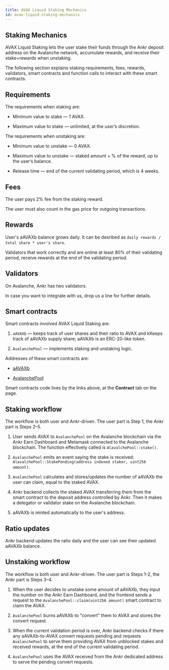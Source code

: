 ```yaml
---
title: AVAX Liquid Staking Mechanics
id: avax-liquid-staking-mechanics
---
```


## Staking Mechanics

AVAX Liquid Staking lets the user stake their funds through the Ankr deposit address on the Avalanche network, accumulate rewards, and receive their stake+rewards when unstaking.

The following section explains staking requirements, fees, rewards, validators, smart contracts and function calls to interact with these smart contracts.


## Requirements

The requirements when staking are:

* Minimum value to stake — 1 AVAX.

* Maximum value to stake — unlimited, at the user’s discretion.

The requirements when unstaking are:

* Minimum value to unstake — 0 AVAX.

* Maximum value to unstake — staked amount + % of the reward, up to the user’s balance.

* Release time — end of the current validating period, which is 4 weeks.


## Fees

The user pays 2% fee from the staking reward.

The user must also count in the gas price for outgoing transactions.


## Rewards

User's aAVAXb balance grows daily. It can be desribed as `daily rewards / total share * user's share`.

Validators that work correctly and are online at least 80% of their validating period, receive rewards at the end of the validating period.


## Validators

On Avalanche, Ankr has two validators. 

In case you want to integrate with us, drop us a line for further details.


## Smart contracts
Smart contracts involved AVAX Liquid Staking are:

1. `aAVAXb` — keeps track of user shares and their ratio to AVAX and kKeeps track of aAVAXb supply share; aAVAXb is an ERC-20-like token.

2. `AvalanchePool` — implements staking and unstaking logic.

Addresses of these smart contracts are:

* [aAVAXb](https://snowtrace.io/address/0x6C6f910A79639dcC94b4feEF59Ff507c2E843929)

* [AvalanchePool](https://snowtrace.io/address/0x7BAa1E3bFe49db8361680785182B80BB420A836D)
  
Smart contracts code lives by the links above, at the **Contract** tab on the page.

## Staking workflow

The workflow is both user and Ankr-driven. The user part is Step 1, the Ankr part is Steps 2–5. 

1. User sends AVAX to `AvalanchePool` on the Avalanche blockchain via the Ankr Earn Dashboard and Metamask connected to the Avalanche blockchain. The function effectively called is `AlavalchePool::stake()`. 

2. `AvalanchePool` emits an event saying the stake is received: `AlavalchePool::StakePending(address indexed staker, uint256 amount)`.

3. `AvalanchePool` calculates and stores/updates the number of aAVAXb the user can claim, equal to the staked AVAX.

4. Ankr backend collects the staked AVAX transferring them from the smart contract to the deposit address controlled by Ankr. Then it makes a delegator or validator stake on the Avalanche blockchain.

5. aAVAXb is minted automatically to the user's address.

## Ratio updates

Ankr backend updates the ratio daily and the user can see their updated aAVAXb balance.

## Unstaking workflow

The workflow is both user and Ankr-driven. The user part is Steps 1-2, the Ankr part is Steps 3–4. 

1. When the user decides to unstake some amount of aAVAXb, they input the number on the Ankr Earn Dashboard, and the frontend sends a request to the `AvalanchePool::claim(uint256 amount)` smart contract to claim the AVAX.

2. `AvalanchePool` burns aAVAXb to "convert" them to AVAX and stores the convert request.

3. When the current validation period is over, Ankr backend checks if there any aAVAXb-to-AVAX convert requests pending and requests `AvalanchePool` to serve them providing AVAX from unblocked stakes and received rewards, at the end of the current validating period.

4. `AvalanchePool` uses the AVAX received from the Ankr dedicated address to serve the pending convert requests. 